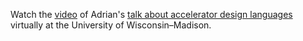 Watch the [video][] of Adrian's [talk about accelerator design languages][t] virtually at the University of Wisconsin–Madison.

[t]: https://madpl.cs.wisc.edu/pl-seminar/20200522-adrian_sampson/
[video]: https://youtu.be/6gX21ruBRaw
